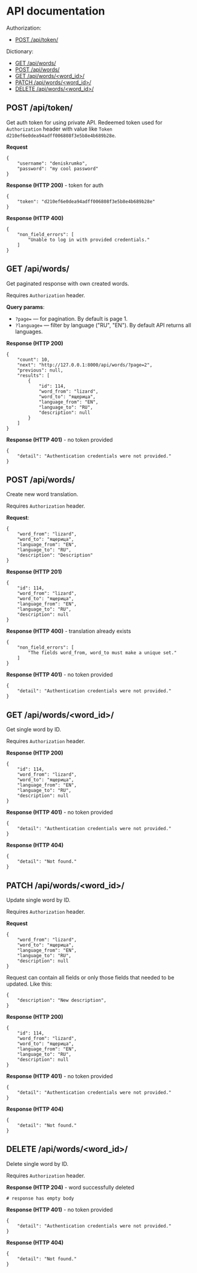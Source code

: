 # API documentation

Authorization:
- [POST /api/token/](#post-apitoken)

Dictionary:
- [GET /api/words/](#get-apiwords)
- [POST /api/words/](#post-apiwords)
- [GET /api/words/\<word_id\>/](#get-apiwordsword_id)
- [PATCH /api/words/\<word_id\>/](#patch-apiwordsword_id)
- [DELETE /api/words/\<word_id\>/](#delete-apiwordsword_id)

## POST /api/token/

Get auth token for using private API. Redeemed token used for `Authorization` header with value like
`Token d210ef6e0dea94adff006808f3e5b8e4b689b28e`.

**Request**
```
{
    "username": "deniskrumko",
    "password": "my cool password"
}
```

**Response (HTTP 200)** - token for auth
```
{
    "token": "d210ef6e0dea94adff006808f3e5b8e4b689b28e"
}
```

**Response (HTTP 400)**
```
{
    "non_field_errors": [
        "Unable to log in with provided credentials."
    ]
}
```

## GET /api/words/

Get paginated response with own created words.

Requires `Authorization` header.

**Query params**:
- `?page=` — for pagination. By default is page 1.
- `?language=` — filter by language ("RU", "EN"). By default API returns all languages.

**Response (HTTP 200)**
```
{
    "count": 10,
    "next": "http://127.0.0.1:8000/api/words/?page=2",
    "previous": null,
    "results": [
        {
            "id": 114,
            "word_from": "lizard",
            "word_to": "ящерица",
            "language_from": "EN",
            "language_to": "RU",
            "description": null
        }
    ]
}
```

**Response (HTTP 401)** - no token provided
```
{
    "detail": "Authentication credentials were not provided."
}
```

## POST /api/words/

Create new word translation.

Requires `Authorization` header.

**Request**:
```
{
    "word_from": "lizard",
    "word_to": "ящерица",
    "language_from": "EN",
    "language_to": "RU",
    "description": "Description"
}
```

**Response (HTTP 201)**
```
{
    "id": 114,
    "word_from": "lizard",
    "word_to": "ящерица",
    "language_from": "EN",
    "language_to": "RU",
    "description": null
}
```

**Response (HTTP 400)** - translation already exists
```
{
    "non_field_errors": [
        "The fields word_from, word_to must make a unique set."
    ]
}
```

**Response (HTTP 401)** - no token provided
```
{
    "detail": "Authentication credentials were not provided."
}
```

## GET /api/words/\<word_id\>/

Get single word by ID.

Requires `Authorization` header.

**Response (HTTP 200)**
```
{
    "id": 114,
    "word_from": "lizard",
    "word_to": "ящерица",
    "language_from": "EN",
    "language_to": "RU",
    "description": null
}
```

**Response (HTTP 401)** - no token provided
```
{
    "detail": "Authentication credentials were not provided."
}
```

**Response (HTTP 404)**
```
{
    "detail": "Not found."
}
```

## PATCH /api/words/\<word_id\>/

Update single word by ID.

Requires `Authorization` header.

**Request**
```
{
    "word_from": "lizard",
    "word_to": "ящерица",
    "language_from": "EN",
    "language_to": "RU",
    "description": null
}
```

Request can contain all fields or only those fields that needed to be updated. Like this:
```
{
    "description": "New description",
}
```

**Response (HTTP 200)**
```
{
    "id": 114,
    "word_from": "lizard",
    "word_to": "ящерица",
    "language_from": "EN",
    "language_to": "RU",
    "description": null
}
```

**Response (HTTP 401)** - no token provided
```
{
    "detail": "Authentication credentials were not provided."
}
```

**Response (HTTP 404)**
```
{
    "detail": "Not found."
}
```

## DELETE /api/words/\<word_id\>/

Delete single word by ID.

Requires `Authorization` header.

**Response (HTTP 204)** - word successfully deleted
```
# response has empty body
```

**Response (HTTP 401)** - no token provided
```
{
    "detail": "Authentication credentials were not provided."
}
```

**Response (HTTP 404)**
```
{
    "detail": "Not found."
}
```
